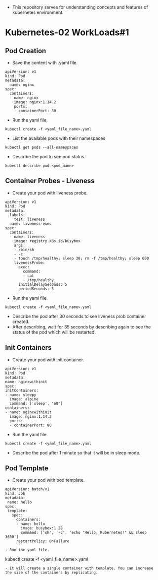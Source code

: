 - This repository serves for understanding concepts and features of kubernetes environment.
#  Kubernetes-02 WorkLoads#1
## Pod Creation
- Save the content with .yaml file.
```
apiVersion: v1
kind: Pod
metadata:
  name: nginx
spec:
  containers:
  - name: nginx
    image: nginx:1.14.2
    ports:
    - containerPort: 80
```
- Run the yaml file.
```
kubectl create -f <yaml_file_name>.yaml
```
- List the available pods with their namespaces
```
kubectl get pods --all-namespaces
```
- Describe the pod to see pod status.
```
kubectl describe pod <pod_name>
```
## Container Probes - Liveness
- Create your pod with liveness probe.
```
apiVersion: v1
kind: Pod
metadata:
  labels:
    test: liveness
  name: liveness-exec
spec:
  containers:
  - name: liveness
    image: registry.k8s.io/busybox
    args:
    - /bin/sh
    - -c
    - touch /tmp/healthy; sleep 30; rm -f /tmp/healthy; sleep 600
    livenessProbe:
      exec:
        command:
        - cat
        - /tmp/healthy
      initialDelaySeconds: 5
      periodSeconds: 5
 ```
 - Run the yaml file.
```
kubectl create -f <yaml_file_name>.yaml
```
 - Describe the pod after 30 seconds to see liveness prob container created.
 - After describing, wait for 35 seconds by describing again to see the status of the pod which will be restarted.
 ## Init Containers
 - Create your pod with init container.
  ```
 apiVersion: v1
kind: Pod
metadata:
  name: nginxwithinit
spec:
  initContainers:
  - name: sleepy
    image: alpine
    command: ['sleep', '60']	
  containers:
  - name: nginxwithinit
    image: nginx:1.14.2
    ports:
    - containerPort: 80
```
 - Run the yaml file.
```
kubectl create -f <yaml_file_name>.yaml
```
- Describe the pod after 1 minute so that it will be in sleep mode.
     
 ## Pod Template
 - Create your pod with pod template.
 ```
 apiVersion: batch/v1
kind: Job
metadata:
  name: hello
spec:
  template:
    spec:
      containers:
      - name: hello
        image: busybox:1.28
        command: ['sh', '-c', 'echo "Hello, Kubernetes!" && sleep 3600']
      restartPolicy: OnFailure
      ```
- Run the yaml file.
```
kubectl create -f <yaml_file_name>.yaml
```
- It will create a single container with template. You can increase the size of the containers by replicating.
